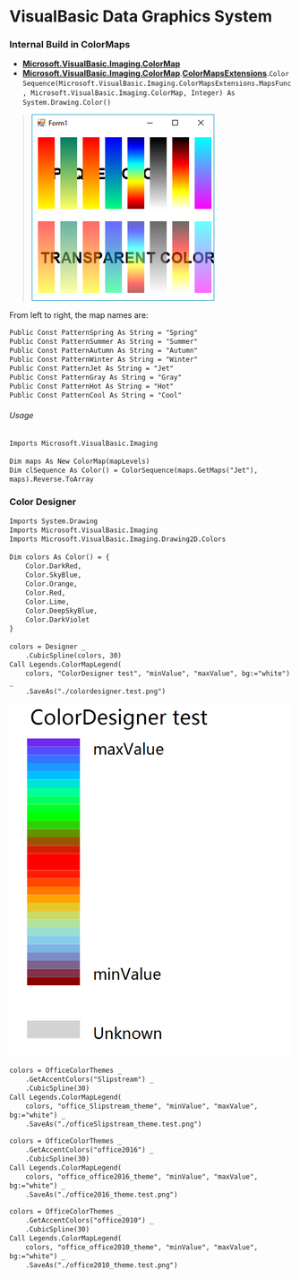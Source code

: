 # VisualBasic Data Graphics System

### Internal Build in ColorMaps

+ **[Microsoft.VisualBasic.Imaging.ColorMap](../Microsoft.VisualBasic.Architecture.Framework/Extensions/Image/ColorMap.vb)**
+ **[Microsoft.VisualBasic.Imaging.ColorMap](../Microsoft.VisualBasic.Architecture.Framework/Extensions/Image/)**.**[ColorMapsExtensions](../Microsoft.VisualBasic.Architecture.Framework/Extensions/Image/ColorMap.vb)**.``ColorSequence(Microsoft.VisualBasic.Imaging.ColorMapsExtensions.MapsFunc, Microsoft.VisualBasic.Imaging.ColorMap, Integer) As System.Drawing.Color()``

> ![](../etc/scales.png)

From left to right, the map names are:

```vbnet
Public Const PatternSpring As String = "Spring"
Public Const PatternSummer As String = "Summer"
Public Const PatternAutumn As String = "Autumn"
Public Const PatternWinter As String = "Winter"
Public Const PatternJet As String = "Jet"
Public Const PatternGray As String = "Gray"
Public Const PatternHot As String = "Hot"
Public Const PatternCool As String = "Cool"
```

###### Usage

```vbnet
Imports Microsoft.VisualBasic.Imaging

Dim maps As New ColorMap(mapLevels)
Dim clSequence As Color() = ColorSequence(maps.GetMaps("Jet"), maps).Reverse.ToArray
```

### Color Designer

```vbnet
Imports System.Drawing
Imports Microsoft.VisualBasic.Imaging
Imports Microsoft.VisualBasic.Imaging.Drawing2D.Colors

Dim colors As Color() = {
    Color.DarkRed,
    Color.SkyBlue,
    Color.Orange,
    Color.Red,
    Color.Lime,
    Color.DeepSkyBlue,
    Color.DarkViolet
}

colors = Designer _
    .CubicSpline(colors, 30)
Call Legends.ColorMapLegend(
    colors, "ColorDesigner test", "minValue", "maxValue", bg:="white") _
    .SaveAs("./colordesigner.test.png")
```

![](./Colors/colordesigner.test.png)

```vbnet
colors = OfficeColorThemes _
    .GetAccentColors("Slipstream") _
    .CubicSpline(30)
Call Legends.ColorMapLegend(
    colors, "office_Slipstream_theme", "minValue", "maxValue", bg:="white") _
    .SaveAs("./officeSlipstream_theme.test.png")
```
```vbnet
colors = OfficeColorThemes _
    .GetAccentColors("office2016") _
    .CubicSpline(30)
Call Legends.ColorMapLegend(
    colors, "office_office2016_theme", "minValue", "maxValue", bg:="white") _
    .SaveAs("./office2016_theme.test.png")
```
```vbnet
colors = OfficeColorThemes _
    .GetAccentColors("office2010") _
    .CubicSpline(30)
Call Legends.ColorMapLegend(
    colors, "office_office2010_theme", "minValue", "maxValue", bg:="white") _
    .SaveAs("./office2010_theme.test.png")
```